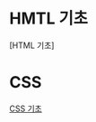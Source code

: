# HMTL 기초
[HTML 기초]

# CSS
[CSS 기초](https://github.com/kofsitho87/study-css-class/blob/master/css01.md)
